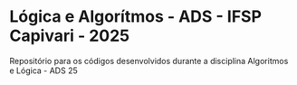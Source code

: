# Lógica e Algorítmos - ADS - IFSP Capivari - 2025
Repositório para os códigos desenvolvidos durante a disciplina Algoritmos e Lógica - ADS 25

